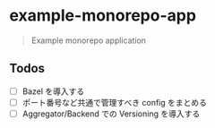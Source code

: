 # example-monorepo-app

> Example monorepo application

## Todos

- [ ] Bazel を導入する
- [ ] ポート番号など共通で管理すべき config をまとめる
- [ ] Aggregator/Backend での Versioning を導入する
